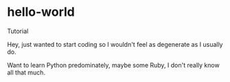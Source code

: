 # hello-world
Tutorial

Hey, just wanted to start coding so I wouldn't feel as degenerate as I usually do.

Want to learn Python predominately, maybe some Ruby, I don't really know all that much.
